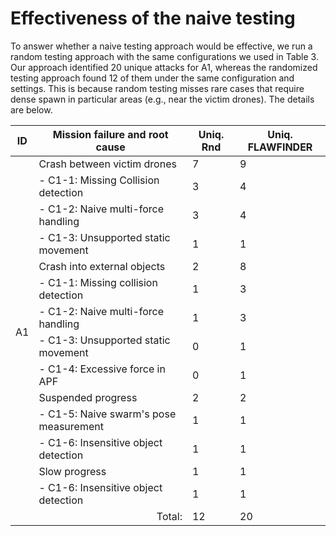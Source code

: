 # Effectiveness of the naive testing

To answer whether a naive testing approach would be effective, we run a random testing approach with the same configurations we used in Table 3. Our approach identified 20 unique attacks for A1, whereas the randomized testing approach found 12 of them under the same configuration and settings.
This is because random testing misses rare cases that require dense spawn in particular areas (e.g., near the victim drones). The details are below.

<table>
<thead>
  <tr>
    <th>ID</th>
    <th>Mission failure and root cause</th>
    <th>Uniq. Rnd</th>
    <th>Uniq. FLAWFINDER</th>
  </tr>
</thead>
<tbody>
  <tr>
    <td rowspan="14">A1</td>
    <td>Crash between victim drones</td>
    <td>7</td>
    <td>9</td>
  </tr>
  <tr>
    <td>- C1-1: Missing Collision detection</td>
    <td>3</td>
    <td>4</td>
  </tr>
  <tr>
    <td>- C1-2: Naive multi-force handling</td>
    <td>3</td>
    <td>4</td>
  </tr>
  <tr>
    <td>- C1-3: Unsupported static movement</td>
    <td>1</td>
    <td>1</td>
  </tr>
  <tr>
    <td>Crash into external objects</td>
    <td>2</td>
    <td>8</td>
  </tr>
  <tr>
    <td>- C1-1: Missing collision detection</td>
    <td>1</td>
    <td>3</td>
  </tr>
  <tr>
    <td>- C1-2: Naive multi-force handling</td>
    <td>1</td>
    <td>3</td>
  </tr>
  <tr>
    <td>- C1-3: Unsupported static movement</td>
    <td>0</td>
    <td>1</td>
  </tr>
  <tr>
    <td>- C1-4: Excessive force in APF</td>
    <td>0</td>
    <td>1</td>
  </tr>
  <tr>
    <td>Suspended progress</td>
    <td>2</td>
    <td>2</td>
  </tr>
  <tr>
    <td>- C1-5: Naive swarm's pose measurement</td>
    <td>1</td>
    <td>1</td>
  </tr>
  <tr>
    <td>- C1-6: Insensitive object detection</td>
    <td>1</td>
    <td>1</td>
  </tr>
  <tr>
    <td>Slow progress</td>
    <td>1</td>
    <td>1</td>
  </tr>
  <tr>
    <td>- C1-6: Insensitive object detection</td>
    <td>1</td>
    <td>1</td>
  </tr>
  <tr>
    <td colspan="2" align="right">Total:</td>
    <td>12</td>
    <td>20</td>
  </tr>
</tbody>
</table>
